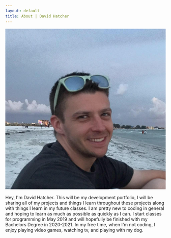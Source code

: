 ```yaml
---
layout: default
title: About | David Hatcher
---
```


![David Hatcher](/images/Headshot.jpg)

Hey, I'm David Hatcher. This will be my development portfolio, I will be sharing all of my projects and things I learn throughout these projects along with things I learn in my future classes. I am pretty new to coding in general and hoping to learn as much as possible as quickly as I can. I start classes for programming in May 2019 and will hopefully be finished with my Bachelors Degree in 2020-2021. In my free time, when I'm not coding, I enjoy playing video games, watching tv, and playing with my dog.